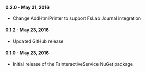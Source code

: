 #### 0.2.0 - May 31, 2016
 * Change AddHtmlPrinter to support FsLab Journal integration

#### 0.1.2 - May 23, 2016
 * Updated GitHub release

#### 0.1.0 - May 23, 2016
 * Initial release of the FsInteractiveService NuGet package
